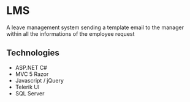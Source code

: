 # LMS

A leave management system sending a template email to the manager within all the informations of the employee request

## Technologies
- ASP.NET C#
- MVC 5 Razor
- Javascript / jQuery
- Telerik UI
- SQL Server
